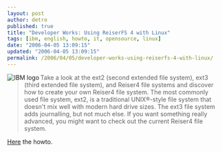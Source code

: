 ```yaml
---
layout: post
author: detro
published: true
title: "Developer Works: Using ReiserFS 4 with Linux"
tags: [ibm, english, howto, it, opensource, linux]
date: "2006-04-05 13:09:15"
updated: "2006-04-05 13:09:15"
permalink: /2006/04/05/developer-works-using-reiserfs-4-with-linux/
---
```


<img src="http://www.ossblog.it/uploads/ibmlogo_01.gif" alt="IBM logo" align="left"/>
<blockquote>Take a look at the ext2 (second extended file system), ext3 (third extended file system), and Reiser4 file systems and discover how to create your own Reiser4 file system. The most commonly used file system, ext2, is a traditional UNIX®-style file system that doesn't mix well with modern hard drive sizes. The ext3 file system adds journalling, but not much else. If you want something really advanced, you might want to check out the current Reiser4 file system.</blockquote>

<a href="http://www-128.ibm.com/developerworks/eserver/library/au-unix-reiserFS/index.html?ca=drs-">Here</a> the howto.
